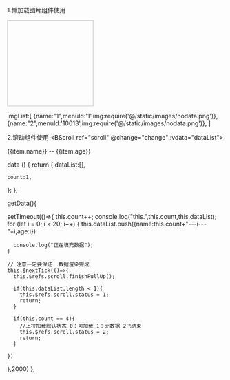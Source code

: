 
1.懒加载图片组件使用
<section v-for="(item,index) in imgList" :key="index">
  <img v-lazy="item.img" alt="" style="width:200px;height:200px;">
</section>

imgList:[
  {name:"1",menuId:'1',img:require('@/static/images/nodata.png')},
  {name:"2",menuId:'10013',img:require('@/static/images/nodata.png')},
]

2.滚动组件使用
<BScroll ref="scroll" @change="change" :vdata="dataList">
  <div class="list"  v-for='(item,index) in dataList' :key='index' @click="$skip" data-url="/index2">
    {{item.name}} -- {{item.age}}
  </div>
</BScroll>

data () {
  return {
    dataList:[],

    count:1,
  };
},

getData(){
      
  setTimeout(()=>{
    this.count++;
    console.log("this.",this.count,this.dataList);
    for (let i = 0; i < 20; i++) {
      this.dataList.push({name:this.count+"---i---"+i,age:i})

      console.log("正在填充数据");
    }

    // 注意一定要保证  数据渲染完成
    this.$nextTick(()=>{
      this.$refs.scroll.finishPullUp();
      
      if(this.dataList.length < 1){
        this.$refs.scroll.status = 1;
        return;
      }

      if(this.count == 4){
        //上拉加载默认状态 0：可加载 1：无数据 2已结束
        this.$refs.scroll.status = 2;
        return;
      }
      
    })
    
  },2000)
},

